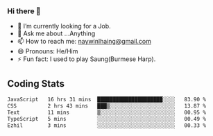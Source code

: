 ### Hi there 👋

- 🔭 I’m currently looking for a Job.
- 💬 Ask me about ...Anything
- 📫 How to reach me: naywinlhaing@gmail.com
- 😄 Pronouns: He/Him
- ⚡ Fun fact: I used to play Saung(Burmese Harp).


## Coding Stats
<!--START_SECTION:waka-->

```txt
JavaScript   16 hrs 31 mins  █████████████████████░░░░   83.90 %
CSS          2 hrs 43 mins   ███▒░░░░░░░░░░░░░░░░░░░░░   13.87 %
Text         11 mins         ▒░░░░░░░░░░░░░░░░░░░░░░░░   00.95 %
TypeScript   5 mins          ░░░░░░░░░░░░░░░░░░░░░░░░░   00.49 %
Ezhil        3 mins          ░░░░░░░░░░░░░░░░░░░░░░░░░   00.33 %
```

<!--END_SECTION:waka-->
